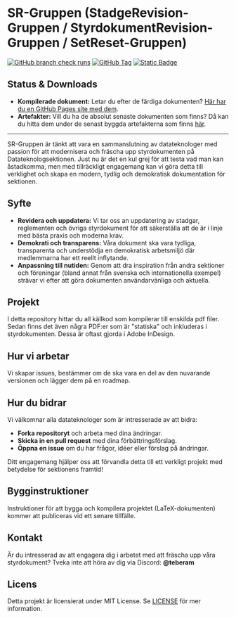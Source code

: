# SR-Gruppen (StadgeRevision-Gruppen / StyrdokumentRevision-Gruppen / SetReset-Gruppen)

[![GitHub branch check runs](https://img.shields.io/github/check-runs/SR-Gruppen/styrdokument/main)](https://github.com/SR-Gruppen/styrdokument/actions/workflows/main.yml)
[![GitHub Tag](https://img.shields.io/github/v/tag/SR-Gruppen/styrdokument)](https://github.com/SR-Gruppen/styrdokument/tags)
[![Static Badge](https://img.shields.io/badge/Browse-latest-release?color=FF6615)](https://sr-gruppen.github.io/styrdokument/)



## Status & Downloads

- **Kompilerade dokument:** Letar du efter de färdiga dokumenten? [Här har du en GitHub Pages site med dem](https://sr-gruppen.github.io/styrdokument/).
- **Artefakter:** Vill du ha de absolut senaste dokumenten som finns? Då kan du hitta dem under de senast byggda artefakterna som finns [här](https://img.shields.io/github/check-runs/SR-Gruppen/styrdokument/main?link=https%3A%2F%2Fgithub.com%2FSR-Gruppen%2Fstyrdokument%2Factions%2Fworkflows%2Fmain.yml).

---

SR-Gruppen är tänkt att vara en sammanslutning av datateknologer med passion för att modernisera och fräscha upp styrdokumenten på Datateknologsektionen. Just nu är det en kul grej för att testa vad man kan åstadkomma, men med tillräckligt engagemang kan vi göra detta till verklighet och skapa en modern, tydlig och demokratisk dokumentation för sektionen.

## Syfte
- **Revidera och uppdatera:** Vi tar oss an uppdatering av stadgar, reglementen och övriga styrdokument för att säkerställa att de är i linje med bästa praxis och moderna krav.
- **Demokrati och transparens:** Våra dokument ska vara tydliga, transparenta och understödja en demokratisk arbetsmiljö där medlemmarna har ett reellt inflytande.
- **Anpassning till nutiden:** Genom att dra inspiration från andra sektioner och föreningar (bland annat från svenska och internationella exempel) strävar vi efter att göra dokumenten användarvänliga och aktuella.

## Projekt
I detta repository hittar du all källkod som kompilerar till enskilda pdf filer. Sedan finns det även några PDF:er som är "statiska"
 och inkluderas i styrdokumenten. Dessa är oftast gjorda i Adobe InDesign.
 
## Hur vi arbetar
Vi skapar issues, bestämmer om de ska vara en del av den nuvarande versionen och lägger dem på en roadmap. 

## Hur du bidrar
Vi välkomnar alla datateknologer som är intresserade av att bidra:
- **Forka repositoryt** och arbeta med dina ändringar.
- **Skicka in en pull request** med dina förbättringsförslag.
- **Öppna en issue** om du har frågor, idéer eller förslag på ändringar.

Ditt engagemang hjälper oss att förvandla detta till ett verkligt projekt med betydelse för sektionens framtid!

## Bygginstruktioner
Instruktioner för att bygga och kompilera projektet (LaTeX-dokumenten) kommer att publiceras vid ett senare tillfälle.

## Kontakt
Är du intresserad av att engagera dig i arbetet med att fräscha upp våra styrdokument? Tveka inte att höra av dig via Discord: **@teberam**

## Licens
Detta projekt är licensierat under MIT License. Se [LICENSE](LICENSE) för mer information.
